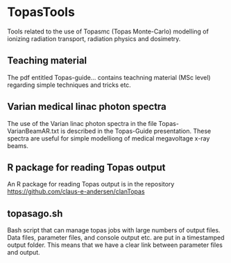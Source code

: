 # TopasTools
Tools related to the use of Topasmc (Topas Monte-Carlo) modelling of ionizing radiation transport, radiation physics and dosimetry.

## Teaching material
The pdf entitled Topas-guide... contains teachning material (MSc level) regarding simple techniques and tricks etc.  

## Varian medical linac photon spectra
The use of the Varian linac photon spectra in the file Topas-VarianBeamAR.txt is described in the Topas-Guide presentation.
These spectra are useful for simple modelliong of medical megavoltage x-ray beams. 

## R package for reading Topas output
An R package for reading Topas output is in the repository 
https://github.com/claus-e-andersen/clanTopas

## topasago.sh
Bash script that can manage topas jobs with large numbers of output files.
Data files, parameter files, and console output etc. are put in a timestamped output folder.
This means that we have a clear link between parameter files and output. 
